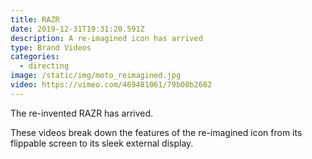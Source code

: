 ```yaml
---
title: RAZR
date: 2019-12-31T19:31:20.591Z
description: A re-imagined icon has arrived
type: Brand Videos
categories:
  - directing
image: /static/img/moto_reimagined.jpg
video: https://vimeo.com/469481061/79b00b2682
---
```

The re-invented RAZR has arrived.

These videos break down the features of the re-imagined icon from its flippable screen to its sleek external display.